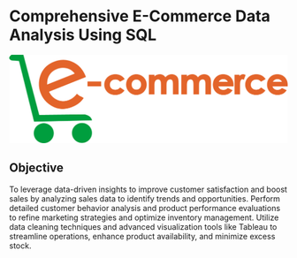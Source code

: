 # Comprehensive E-Commerce Data Analysis Using SQL
![E-Commerce Logo](https://github.com/Bhavana570/E-Commerce-Company/blob/16a76a48b84e791ac5e05559eb2511c8fd0b5d3c/e-commerce(pic).png)

## Objective
To leverage data-driven insights to improve customer satisfaction and boost sales by analyzing sales data to identify trends and opportunities. Perform detailed customer behavior analysis and product performance evaluations to refine marketing strategies and optimize inventory management. Utilize data cleaning techniques and advanced visualization tools like Tableau to streamline operations, enhance product availability, and minimize excess stock.


